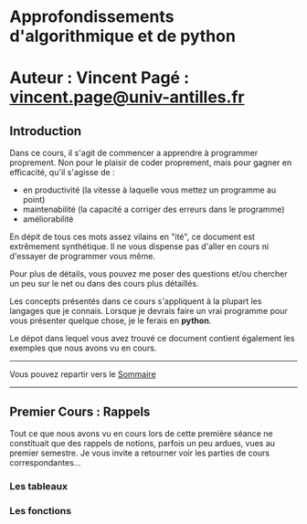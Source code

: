 
# Approfondissements d'algorithmique et de python

# Auteur : Vincent Pagé : <vincent.page@univ-antilles.fr>

## Introduction

Dans ce cours, il s'agit de commencer a apprendre à programmer proprement.
Non pour le plaisir de coder proprement, mais pour gagner en efficacité, qu'il s'agisse de :

- en productivité (la vitesse à laquelle vous mettez un programme au point)
- maintenabilité (la capacité a corriger des erreurs dans le programme)
- améliorabilité

En dépit de tous ces mots assez vilains en "ité", ce document est extrêmement
synthétique. Il ne vous dispense pas d'aller en cours ni d'essayer de programmer vous même.

Pour plus de détails, vous pouvez me poser des questions et/ou chercher un peu sur le net ou dans des cours plus détaillés.

Les concepts présentés dans ce cours s'appliquent à la plupart les langages que je connais. Lorsque je devrais faire un vrai programme pour vous présenter quelque chose, je le ferais en **python**.

Le dépot dans lequel vous avez trouvé ce document contient également les exemples que nous avons vu en cours.

___
Vous pouvez repartir vers le [Sommaire](99_sommaire.md)
___
## Premier Cours : Rappels

Tout ce que nous avons vu en cours lors de cette première séance ne constituait
que des rappels de notions, parfois un peu ardues, vues au premier semestre.
Je vous invite a retourner voir les parties de cours correspondantes...

### Les tableaux

### Les fonctions 
